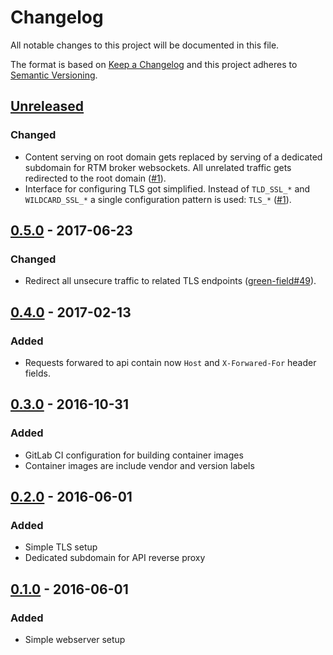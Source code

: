 # Changelog
All notable changes to this project will be documented in this file.

The format is based on [Keep a Changelog](http://keepachangelog.com/en/1.0.0/)
and this project adheres to [Semantic Versioning](http://semver.org/spec/v2.0.0.html).

## [Unreleased]
### Changed
- Content serving on root domain gets replaced by serving of a dedicated subdomain for RTM broker
  websockets. All unrelated traffic gets redirected to the root domain ([#1]).
- Interface for configuring TLS got simplified. Instead of `TLD_SSL_*` and `WILDCARD_SSL_*` a single
  configuration pattern is used: `TLS_*` ([#1]).

[#1]: https://gitlab.com/gfcc/dispatcher/issues/1

## [0.5.0] - 2017-06-23
### Changed
- Redirect all unsecure traffic to related TLS endpoints ([green-field#49]).

[green-field#49]: https://gitlab.com/gfcc/green-field/issues/49

## [0.4.0] - 2017-02-13
### Added
- Requests forwared to api contain now `Host` and `X-Forwared-For` header
  fields.

## [0.3.0] - 2016-10-31
### Added
- GitLab CI configuration for building container images
- Container images are include vendor and version labels

## [0.2.0] - 2016-06-01
### Added
- Simple TLS setup
- Dedicated subdomain for API reverse proxy

## [0.1.0] - 2016-06-01
### Added
- Simple webserver setup

[Unreleased]: https://gitlab.com/gfcc/dispatcher/compare/0.5.0...develop
[0.5.0]: https://gitlab.com/gfcc/dispatcher/compare/0.4.0...0.5.0
[0.4.0]: https://gitlab.com/gfcc/dispatcher/compare/0.3.0...0.4.0
[0.3.0]: https://gitlab.com/gfcc/dispatcher/compare/0.2.0...0.3.0
[0.2.0]: https://gitlab.com/gfcc/dispatcher/compare/0.1.0...0.2.0
[0.1.0]: https://gitlab.com/gfcc/dispatcher/compare/e6fe1e10...0.1.0

